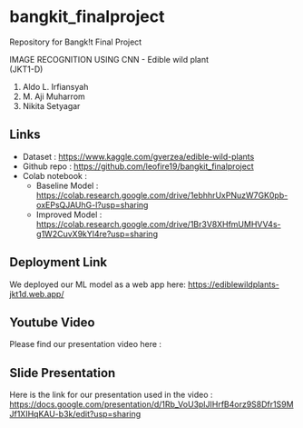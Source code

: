 # bangkit_finalproject
Repository for Bangk!t Final Project    

IMAGE RECOGNITION USING CNN - Edible wild plant    
(JKT1-D)
1. Aldo L. Irfiansyah
2. M. Aji Muharrom 
3. Nikita Setyagar   


## Links
- Dataset : https://www.kaggle.com/gverzea/edible-wild-plants
- Github repo : https://github.com/leofire19/bangkit_finalproject
- Colab notebook :   
   - Baseline Model : https://colab.research.google.com/drive/1ebhhrUxPNuzW7GK0pb-oxEPsQJAUhG-l?usp=sharing
   - Improved Model : https://colab.research.google.com/drive/1Br3V8XHfmUMHVV4s-g1W2CuvX9kYl4re?usp=sharing
   
## Deployment Link
We deployed our ML model as a web app here: https://ediblewildplants-jkt1d.web.app/

## Youtube Video 
Please find our presentation video here :

## Slide Presentation
Here is the link for our presentation used in the video : https://docs.google.com/presentation/d/1Rb_VoU3plJIHrfB4orz9S8Dfr1S9MJf1XIHqKAU-b3k/edit?usp=sharing


